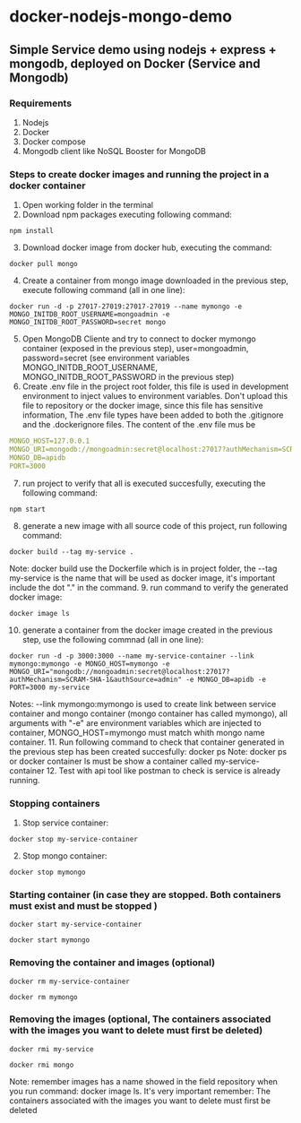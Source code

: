 # docker-nodejs-mongo-demo
## Simple Service demo using nodejs + express + mongodb, deployed on Docker (Service and Mongodb)

### Requirements
1. Nodejs
2. Docker
3. Docker compose
4. Mongodb client like NoSQL Booster for MongoDB

### Steps to create docker images and running the project in a docker container
1. Open working folder in the terminal
2. Download npm packages executing following command: 
```Shell
npm install
```

3. Download docker image from docker hub, executing the command: 
```Shell
docker pull mongo
```

4. Create a container from mongo image downloaded in the previous step, execute following command (all in one line): 
```Shell
docker run -d -p 27017-27019:27017-27019 --name mymongo -e MONGO_INITDB_ROOT_USERNAME=mongoadmin -e MONGO_INITDB_ROOT_PASSWORD=secret mongo
```

5. Open MongoDB Cliente and try to connect to docker mymongo container (exposed in the previous step), user=mongoadmin, password=secret (see environment variables MONGO_INITDB_ROOT_USERNAME,  MONGO_INITDB_ROOT_PASSWORD in the previous step)
6. Create .env file in the project root folder, this file is used in development environment to inject values to environment variables. Don't upload this file to repository or the docker image, since this file has sensitive information, 
The .env file types have been added to both the .gitignore and the .dockerignore files. The content of the .env file mus be

```yaml
MONGO_HOST=127.0.0.1
MONGO_URI=mongodb://mongoadmin:secret@localhost:27017?authMechanism=SCRAM-SHA-1&authSource=admin
MONGO_DB=apidb
PORT=3000
```

7. run project to verify that all is executed succesfully, executing the following command: 
```shell
npm start
```

8. generate a new image with all source code of this project, run following command: 
```shell
docker build --tag my-service .
```

Note: docker build use the Dockerfile which is in project folder, the --tag my-service is the name that will be used as docker image, it's important include the dot "." in the command.
9. run command to verify the generated docker image: 
```shell
docker image ls
```

10. generate a container from the docker image created in the previous step, use the following commnad (all in one line): 
```shell
docker run -d -p 3000:3000 --name my-service-container --link mymongo:mymongo -e MONGO_HOST=mymongo -e MONGO_URI="mongodb://mongoadmin:secret@localhost:27017?authMechanism=SCRAM-SHA-1&authSource=admin" -e MONGO_DB=apidb -e PORT=3000 my-service
```

Notes:  --link mymongo:mymongo is used to create link between service container and mongo container (mongo container has called mymongo), all arguments with "-e" are environment variables which are injected to container, MONGO_HOST=mymongo must match whith mongo name container.
11. Run following command to check that container generated in the previous step has been created succesfully: docker ps
Note: docker ps or docker container ls must be show a container called my-service-container
12. Test with api tool like postman to check is service is already running.

### Stopping containers
1. Stop service container: 
```shell
docker stop my-service-container
```

2. Stop mongo container: 
```shell
docker stop mymongo
```

### Starting container (in case they are stopped. Both containers must exist and must be stopped )
```shell
docker start my-service-container
```

```shell
docker start mymongo
```

### Removing the container and images (optional)
```shell
docker rm my-service-container
```
```shell
docker rm mymongo
```

### Removing the images (optional, The containers associated with the images you want to delete must first be deleted)
```shell
docker rmi my-service
```

```shell
docker rmi mongo
```
Note: remember images has a name showed in the field repository when you run command: docker image ls.
It's very important remember: The containers associated with the images you want to delete must first be deleted
